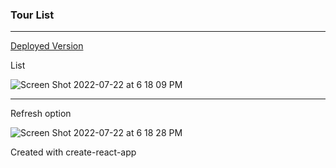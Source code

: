 ### Tour List
---

[Deployed Version](https://tour-list.vercel.app/)

List

![Screen Shot 2022-07-22 at 6 18 09 PM](https://user-images.githubusercontent.com/101376127/180580068-810d8d5b-d2f7-4063-84a6-2bfa94809788.png)

---

Refresh option

![Screen Shot 2022-07-22 at 6 18 28 PM](https://user-images.githubusercontent.com/101376127/180580073-887f1f23-fb9b-4b2a-93a0-4ee51a6ebe75.png)

Created with create-react-app
